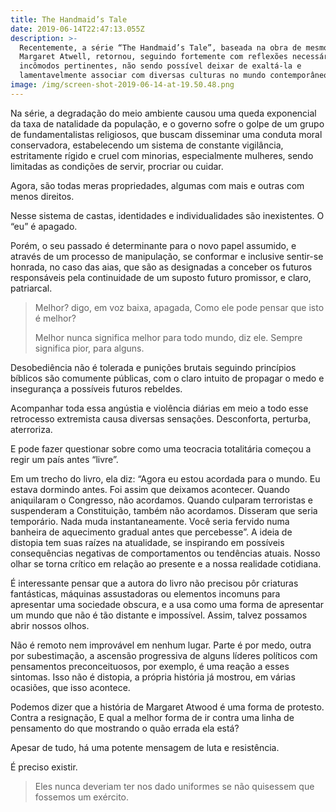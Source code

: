 ```yaml
---
title: The Handmaid’s Tale
date: 2019-06-14T22:47:13.055Z
description: >-
  Recentemente, a série “The Handmaid’s Tale”, baseada na obra de mesmo nome de
  Margaret Atwell, retornou, seguindo fortemente com reflexões necessárias e
  incômodos pertinentes, não sendo possível deixar de exaltá-la e
  lamentavelmente associar com diversas culturas no mundo contemporâneo. 
image: /img/screen-shot-2019-06-14-at-19.50.48.png
---
```

Na série, a degradação do meio ambiente causou uma queda exponencial da taxa de natalidade da população, e o governo sofre o golpe de um grupo de fundamentalistas religiosos, que buscam disseminar uma conduta moral conservadora, estabelecendo um sistema de constante vigilância, estritamente rígido e cruel com minorias, especialmente mulheres, sendo limitadas as condições de servir, procriar ou cuidar.

Agora, são todas meras propriedades, algumas com mais e outras com menos direitos. 

Nesse sistema de castas, identidades e individualidades são inexistentes. O “eu” é apagado. 

Porém, o seu passado é determinante para o novo papel assumido, e através de um processo de manipulação, se conformar e inclusive sentir-se honrada, no caso das aias, que são as designadas a conceber os futuros responsáveis pela continuidade de um suposto futuro promissor, e claro, patriarcal. 

> Melhor? digo, em voz baixa, apagada, Como ele pode pensar que isto é melhor?
>
> Melhor nunca significa melhor para todo mundo, diz ele. Sempre significa pior, para alguns.

Desobediência não é tolerada e punições brutais seguindo princípios bíblicos são comumente públicas, com o claro intuito de propagar o medo e insegurança a possíveis futuros rebeldes.

Acompanhar toda essa angústia e violência diárias em meio a todo esse retrocesso extremista causa diversas sensações. Desconforta, perturba, aterroriza. 

E pode fazer questionar sobre como uma teocracia totalitária começou a regir um país antes “livre”.

Em um trecho do livro, ela diz: “Agora eu estou acordada para o mundo. Eu estava dormindo antes. Foi assim que deixamos acontecer. Quando aniquilaram o Congresso, não acordamos. Quando culparam terroristas e suspenderam a Constituição, também não acordamos. Disseram que seria temporário. Nada muda instantaneamente. Você seria fervido numa banheira de aquecimento gradual antes que percebesse”. A ideia de distopia tem suas raízes na atualidade, se inspirando em possíveis consequências negativas de comportamentos ou tendências atuais. Nosso olhar se torna crítico em relação ao presente e a nossa realidade cotidiana. 

É interessante pensar que a autora do livro não precisou pôr criaturas fantásticas, máquinas assustadoras ou elementos incomuns para apresentar uma sociedade obscura, e a usa como uma forma de apresentar um mundo que não é tão distante e impossível. Assim, talvez possamos abrir nossos olhos.

Não é remoto nem improvável em nenhum lugar. Parte é por medo, outra por subestimação, a ascensão progressiva de alguns líderes políticos com pensamentos preconceituosos, por exemplo, é uma reação a esses sintomas. Isso não é distopia, a própria história já mostrou, em várias ocasiões, que isso acontece. 

Podemos dizer que a história de Margaret Atwood é uma forma de protesto. Contra a resignação, E qual a melhor forma de ir contra uma linha de pensamento do que mostrando o quão errada ela está?

Apesar de tudo, há uma potente mensagem de luta e resistência. 

É preciso existir.

> Eles nunca deveriam ter nos dado uniformes se não quisessem que fossemos um exército.
